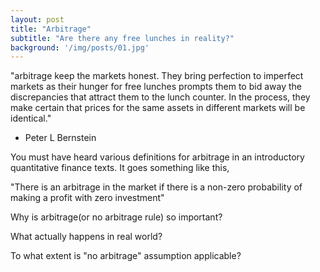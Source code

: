 ```yaml
---
layout: post
title: "Arbitrage"
subtitle: "Are there any free lunches in reality?"
background: '/img/posts/01.jpg'
---
```

"arbitrage keep the markets honest. They bring perfection to imperfect markets as their hunger for free lunches prompts them to bid away the discrepancies  that attract them to the lunch counter. In the process, they make certain that prices for the same assets in different markets will be identical."
- Peter L Bernstein

You must have heard various definitions for arbitrage in an introductory quantitative finance texts. It goes something like this,

"There is an arbitrage in the market if there is a non-zero probability of making a profit with zero investment"

Why is arbitrage(or no arbitrage rule) so important?

What actually happens in real world?

To what extent is "no arbitrage" assumption applicable?

